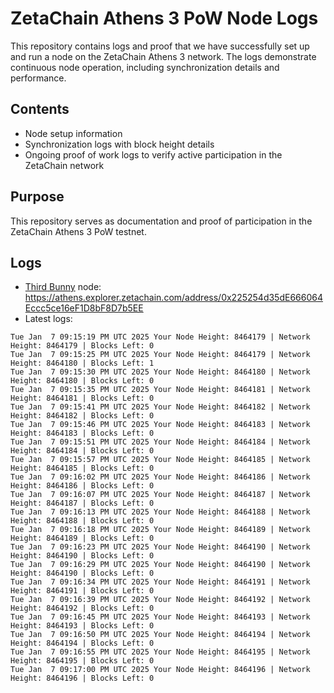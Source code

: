 # ZetaChain Athens 3 PoW Node Logs
This repository contains logs and proof that we have successfully set up and run a node on the ZetaChain Athens 3 network. The logs demonstrate continuous node operation, including synchronization details and performance.

## Contents
- Node setup information
- Synchronization logs with block height details
- Ongoing proof of work logs to verify active participation in the ZetaChain network

## Purpose
This repository serves as documentation and proof of participation in the ZetaChain Athens 3 PoW testnet.

## Logs

- [Third Bunny](https://thirdbunny.xyz/) node: https://athens.explorer.zetachain.com/address/0x225254d35dE666064Eccc5ce16eF1D8bF8D7b5EE
- Latest logs:
```
Tue Jan  7 09:15:19 PM UTC 2025 Your Node Height: 8464179 | Network Height: 8464179 | Blocks Left: 0
Tue Jan  7 09:15:25 PM UTC 2025 Your Node Height: 8464179 | Network Height: 8464180 | Blocks Left: 1
Tue Jan  7 09:15:30 PM UTC 2025 Your Node Height: 8464180 | Network Height: 8464180 | Blocks Left: 0
Tue Jan  7 09:15:35 PM UTC 2025 Your Node Height: 8464181 | Network Height: 8464181 | Blocks Left: 0
Tue Jan  7 09:15:41 PM UTC 2025 Your Node Height: 8464182 | Network Height: 8464182 | Blocks Left: 0
Tue Jan  7 09:15:46 PM UTC 2025 Your Node Height: 8464183 | Network Height: 8464183 | Blocks Left: 0
Tue Jan  7 09:15:51 PM UTC 2025 Your Node Height: 8464184 | Network Height: 8464184 | Blocks Left: 0
Tue Jan  7 09:15:57 PM UTC 2025 Your Node Height: 8464185 | Network Height: 8464185 | Blocks Left: 0
Tue Jan  7 09:16:02 PM UTC 2025 Your Node Height: 8464186 | Network Height: 8464186 | Blocks Left: 0
Tue Jan  7 09:16:07 PM UTC 2025 Your Node Height: 8464187 | Network Height: 8464187 | Blocks Left: 0
Tue Jan  7 09:16:13 PM UTC 2025 Your Node Height: 8464188 | Network Height: 8464188 | Blocks Left: 0
Tue Jan  7 09:16:18 PM UTC 2025 Your Node Height: 8464189 | Network Height: 8464189 | Blocks Left: 0
Tue Jan  7 09:16:23 PM UTC 2025 Your Node Height: 8464190 | Network Height: 8464190 | Blocks Left: 0
Tue Jan  7 09:16:29 PM UTC 2025 Your Node Height: 8464190 | Network Height: 8464190 | Blocks Left: 0
Tue Jan  7 09:16:34 PM UTC 2025 Your Node Height: 8464191 | Network Height: 8464191 | Blocks Left: 0
Tue Jan  7 09:16:39 PM UTC 2025 Your Node Height: 8464192 | Network Height: 8464192 | Blocks Left: 0
Tue Jan  7 09:16:45 PM UTC 2025 Your Node Height: 8464193 | Network Height: 8464193 | Blocks Left: 0
Tue Jan  7 09:16:50 PM UTC 2025 Your Node Height: 8464194 | Network Height: 8464194 | Blocks Left: 0
Tue Jan  7 09:16:55 PM UTC 2025 Your Node Height: 8464195 | Network Height: 8464195 | Blocks Left: 0
Tue Jan  7 09:17:00 PM UTC 2025 Your Node Height: 8464196 | Network Height: 8464196 | Blocks Left: 0
```
